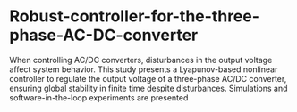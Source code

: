 # Robust-controller-for-the-three-phase-AC-DC-converter
When controlling AC/DC converters, disturbances in the output voltage affect system behavior. This study presents a Lyapunov-based nonlinear controller to regulate the output voltage of a three-phase AC/DC converter, ensuring global stability in finite time despite disturbances. Simulations and software-in-the-loop experiments  are presented
